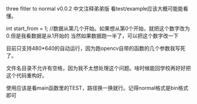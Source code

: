 three fitler to normal v0.0.2 中文注释弟弟版 看test/example应该大概可能能看懂。


int start_from = 1; //数据从第几个开始。如果想从第0个开始，就把这个数字改为0.但是我看数据是从1开始的
当然如果数据跑一半了，可以把这个数字改一下

目前只支持480*640的自动运行，因为跑opencv自带的函数的几个参数我写死了。

文件名目录不允许有空格，因为我不太想处理这个问题。啥时候能回学校再好好把这个代码重构好。


使用应该是看main函数里的TEST，路径换一换就行。记得normal格式是bin格式即可



